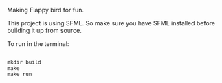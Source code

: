 Making Flappy bird for fun.

This project is using SFML. So make sure you have SFML installed before building it up from source.

To run in the terminal:

```

mkdir build
make
make run
```
